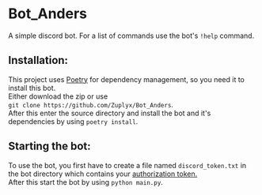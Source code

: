 # Bot_Anders

A simple discord bot.
For a list of commands use the bot's `!help` command.

## Installation: 

This project uses [Poetry](https://github.com/python-poetry/poetry) for dependency management, so you need it
 to install this bot. <br/>
Either download the zip or use <br/> `git clone https://github.com/Zuplyx/Bot_Anders`. <br/>
After this enter the source directory 
and install the bot and it's dependencies by using `poetry install`.

## Starting the bot:

To use the bot, you first have to create a file named `discord_token.txt` in the bot directory
which contains your [authorization token.](https://discordapp.com/developers/docs/topics/oauth2#bots)<br/>
After this start the bot by using `python main.py`.
